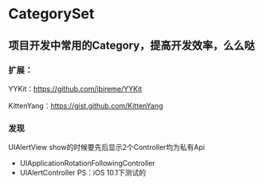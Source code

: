 # CategorySet

## 项目开发中常用的Category，提高开发效率，么么哒

### 扩展：
YYKit：https://github.com/ibireme/YYKit

KittenYang：https://gist.github.com/KittenYang

### 发现

UIAlertView show的时候要先后显示2个Controller均为私有Api
- UIApplicationRotationFollowingController
- UIAlertController
PS：iOS 10.1下测试的


